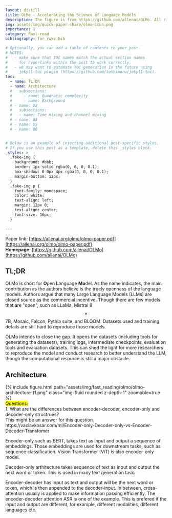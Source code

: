 ```yaml
---
layout: distill
title: OLMo - Accelerating the Science of Language Models
description: The figure is from https://github.com/allenai/OLMo. All rights reserved to its owner.
img: assets/img/quick-paper-share/olmo-icon.png
importance: 1
category: Fast-read
bibliography: for_rwkv.bib

# Optionally, you can add a table of contents to your post.
# NOTES:
#   - make sure that TOC names match the actual section names
#     for hyperlinks within the post to work correctly.
#   - we may want to automate TOC generation in the future using
#     jekyll-toc plugin (https://github.com/toshimaru/jekyll-toc).
toc:
  - name: TL;DR
  - name: Architecture
  #   subsections:
  #     - name: Quadratic complexity
  #     - name: Background
  # - name: D2
  #   subsections:
  #   - name: Time mixing and channel mixing
  # - name: D3
  # - name: D5
  # - name: D6


# Below is an example of injecting additional post-specific styles.
# If you use this post as a template, delete this _styles block.
_styles: >
  .fake-img {
    background: #bbb;
    border: 1px solid rgba(0, 0, 0, 0.1);
    box-shadow: 0 0px 4px rgba(0, 0, 0, 0.1);
    margin-bottom: 12px;
  }
  .fake-img p {
    font-family: monospace;
    color: white;
    text-align: left;
    margin: 12px 0;
    text-align: center;
    font-size: 16px;
  }

---
```


Paper link: [https://allenai.org/olmo/olmo-paper.pdf](https://allenai.org/olmo/olmo-paper.pdf)<br>
**Homepage**: [https://github.com/allenai/OLMo](https://github.com/allenai/OLMo) <br>

## TL;DR
OLMo is short for **O**pen **L**anguage **Mo**del. As the name indicates, the main contribution as the authors believe is the truely openness of the language models. Authors argue that many Large Language Models (LLMs) are closed source as the commercial incentive. Though there are few models that are "open", such as LLaMa, Mistral 8$$\times$$7B, Mosaic, Falcon, Pythia suite, and BLOOM. Datasets used and training details are still hard to reproduce those models. 

OLMo intends to close the gap. It opens the datasets (including tools for generating the datasets), training logs, intermediate checkpoints, evaluation tools and evaluation datasets. This can shed the light for more researchers to reproduce the model and conduct research to better understand the LLM, though the computational resource is still a major obstacle.


## Architecture
<div class="col-sm mt-3 mt-md-0">
    {% include figure.html path="assets/img/fast_reading/olmo/olmo-architecture-t1.png" class="img-fluid rounded z-depth-1" zoomable=true %}
</div>
<mark>Questions:</mark><br>
1. What are the differences between encoder-decoder, encoder-only and decoder-only structrues?<br>
This might be an answer for this question. https://vaclavkosar.com/ml/Encoder-only-Decoder-only-vs-Encoder-Decoder-Transfomer

Encoder-only such as BERT, takes text as input and output a sequence of embeddings. Those embeddings are used for downstream tasks, such as sequence classification. Vision Transformer (ViT) is also encoder-only model.

Decoder-only arthitecture takes sequence of text as input and output the next word or token. This is used in many text generation task.

Encoder-decoder has input as text and output will be the next word or token, which is then appended to the decoder-input. In between, cross-attention usually is applied to make information passing efficiently. The encoder-decoder attention ASR is one of the example. This is prefered if the input and output are different, for example, different modalities, different languages etc.





